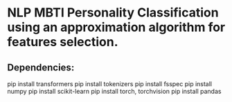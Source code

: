 # NLP MBTI Personality Classification using an approximation algorithm for features selection.

## Dependencies:

pip install transformers
pip install tokenizers
pip install fsspec
pip install numpy
pip install scikit-learn
pip install torch, torchvision
pip install pandas



